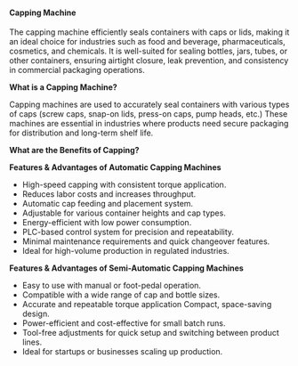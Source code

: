 #### **Capping Machine**

The capping machine efficiently seals containers with caps or lids, making it an ideal choice for industries such as food and beverage, pharmaceuticals, cosmetics, and chemicals.
It is well-suited for sealing bottles, jars, tubes, or other containers, ensuring airtight closure, leak prevention, and consistency in commercial packaging operations.

**What is a Capping Machine?**

Capping machines are used to accurately seal containers with various types of caps (screw caps, snap-on lids, press-on caps, pump heads, etc.)
These machines are essential in industries where products need secure packaging for distribution and long-term shelf life.

**What are the Benefits of Capping?**

**Features & Advantages of Automatic Capping Machines**

- High-speed capping with consistent torque application.
- Reduces labor costs and increases throughput.
- Automatic cap feeding and placement system.
- Adjustable for various container heights and cap types.
- Energy-efficient with low power consumption.
- PLC-based control system for precision and repeatability.
- Minimal maintenance requirements and quick changeover features.
- Ideal for high-volume production in regulated industries.

**Features & Advantages of Semi-Automatic Capping Machines**

- Easy to use with manual or foot-pedal operation.
- Compatible with a wide range of cap and bottle sizes.
- Accurate and repeatable torque application Compact, space-saving design.
- Power-efficient and cost-effective for small batch runs.
- Tool-free adjustments for quick setup and switching between product lines.
- Ideal for startups or businesses scaling up production.
